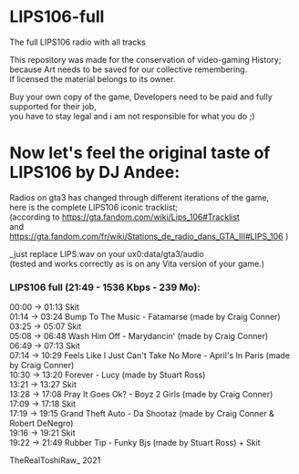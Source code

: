 # LIPS106-full
The full LIPS106 radio with all tracks

This repository was made for the conservation of video-gaming History;  
because Art needs to be saved for our collective remembering.  
If licensed the material belongs to its owner.

Buy your own copy of the game, Developers need to be paid and fully supported for their job,  
you have to stay legal and i am not responsible for what you do  ;)


# Now let's feel the original taste of LIPS106 by DJ Andee:

Radios on gta3 has changed through different iterations of the game,  
here is the complete LIPS106 iconic tracklist;  
(according to https://gta.fandom.com/wiki/Lips_106#Tracklist  
and https://gta.fandom.com/fr/wiki/Stations_de_radio_dans_GTA_III#LIPS_106 )


_just replace LIPS.wav on your ux0:data/gta3/audio  
(tested and works correctly as is on any Vita version of your game.)


### LIPS106 full (21:49 - 1536 Kbps - 239 Mo):

00:00 -> 01:13 Skit  
01:14 -> 03:24 Bump To The Music - Fatamarse (made by Craig Conner)  
03:25 -> 05:07 Skit  
05:08 -> 06:48 Wash Him Off - Marydancin' (made by Craig Conner)  
06:49 -> 07:13 Skit  
07:14 -> 10:29 Feels Like I Just Can't Take No More - April's In Paris (made by Craig Conner)  
10:30 -> 13:20 Forever - Lucy (made by Stuart Ross)  
13:21 -> 13:27 Skit  
13:28 -> 17:08 Pray It Goes Ok? - Boyz 2 Girls (made by Craig Conner)  
17:09 -> 17:18 Skit  
17:19 -> 19:15 Grand Theft Auto - Da Shootaz (made by Craig Conner & Robert DeNegro)  
19:16 -> 19:21 Skit  
19:22 -> 21:49 Rubber Tip - Funky Bjs (made by Stuart Ross) + Skit  

TheRealToshiRaw_ 2021
